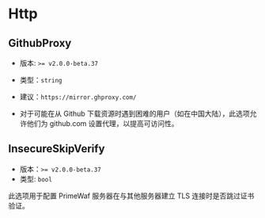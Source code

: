 # Http

## GithubProxy
- 版本: `>= v2.0.0-beta.37`
- 类型：`string`
- 建议：`https://mirror.ghproxy.com/`

- 对于可能在从 Github 下载资源时遇到困难的用户（如在中国大陆），此选项允许他们为 github.com 设置代理，以提高可访问性。

## InsecureSkipVerify

- 版本：`>= v2.0.0-beta.37`
- 类型: `bool`

此选项用于配置 PrimeWaf 服务器在与其他服务器建立 TLS 连接时是否跳过证书验证。
